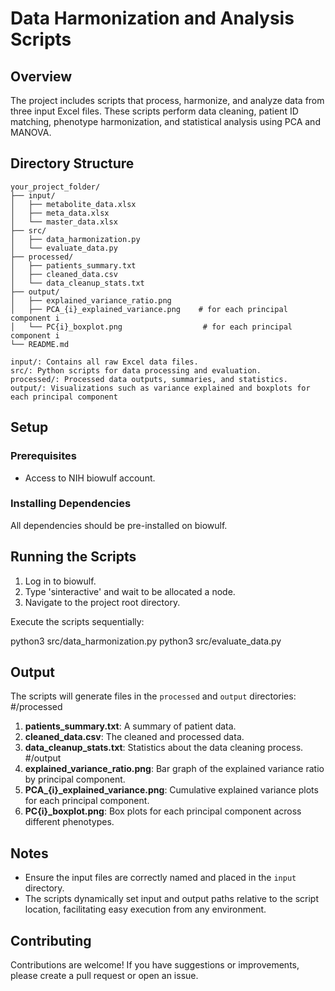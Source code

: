 # Data Harmonization and Analysis Scripts

## Overview
The project includes scripts that process, harmonize, and analyze data from three input Excel files. These scripts perform data cleaning, patient ID matching, phenotype harmonization, and statistical analysis using PCA and MANOVA.

## Directory Structure
```plaintext
your_project_folder/
├── input/
│   ├── metabolite_data.xlsx
│   ├── meta_data.xlsx
│   └── master_data.xlsx
├── src/
│   ├── data_harmonization.py
│   └── evaluate_data.py
├── processed/
│   ├── patients_summary.txt
│   ├── cleaned_data.csv
│   └── data_cleanup_stats.txt
├── output/
│   ├── explained_variance_ratio.png
│   ├── PCA_{i}_explained_variance.png    # for each principal component i
│   └── PC{i}_boxplot.png                  # for each principal component i
└── README.md

input/: Contains all raw Excel data files.
src/: Python scripts for data processing and evaluation.
processed/: Processed data outputs, summaries, and statistics.
output/: Visualizations such as variance explained and boxplots for each principal component

```

## Setup

### Prerequisites
- Access to NIH biowulf account.

### Installing Dependencies
All dependencies should be pre-installed on biowulf.

## Running the Scripts
1. Log in to biowulf.
2. Type 'sinteractive' and wait to be allocated a node.
3. Navigate to the project root directory.

Execute the scripts sequentially:

python3 src/data_harmonization.py
python3 src/evaluate_data.py

## Output
The scripts will generate files in the `processed` and `output` directories:
#/processed
1. **patients_summary.txt**: A summary of patient data.
2. **cleaned_data.csv**: The cleaned and processed data.
3. **data_cleanup_stats.txt**: Statistics about the data cleaning process.
#/output
4. **explained_variance_ratio.png**: Bar graph of the explained variance ratio by principal component.
5. **PCA_{i}_explained_variance.png**: Cumulative explained variance plots for each principal component.
6. **PC{i}_boxplot.png**: Box plots for each principal component across different phenotypes.

## Notes
- Ensure the input files are correctly named and placed in the `input` directory.
- The scripts dynamically set input and output paths relative to the script location, facilitating easy execution from any environment.

## Contributing
Contributions are welcome! If you have suggestions or improvements, please create a pull request or open an issue.
